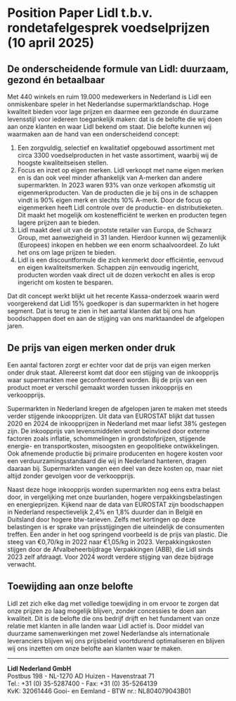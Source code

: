 # Position Paper Lidl t.b.v. rondetafelgesprek voedselprijzen (10 april 2025)

## De onderscheidende formule van Lidl: duurzaam, gezond én betaalbaar
Met 440 winkels en ruim 19.000 medewerkers in Nederland is Lidl een onmiskenbare speler in het Nederlandse supermarktlandschap. Hoge kwaliteit bieden voor lage prijzen en daarmee een gezonde én duurzame levensstijl voor iedereen toegankelijk maken: dat is de belofte die wij doen aan onze klanten en waar Lidl bekend om staat. Die belofte kunnen wij waarmaken aan de hand van een onderscheidend concept:

1. Een zorgvuldig, selectief en kwalitatief opgebouwd assortiment met circa 3300 voedselproducten in het vaste assortiment, waarbij wij de hoogste kwaliteitseisen stellen.  
2. Focus en inzet op eigen merken. Lidl verkoopt met name eigen merken en is dan ook veel minder afhankelijk van A-merken dan andere supermarkten. In 2023 waren 93% van onze verkopen afkomstig uit eigenmerkproducten. Van de producten die je bij ons in de schappen vindt is 90% eigen merk en slechts 10% A-merk. Door de focus op eigenmerken heeft Lidl controle over de productie- en distributieketen. Dit maakt het mogelijk om kostenefficiënt te werken en producten tegen lagere prijzen aan te bieden.  
3. Lidl maakt deel uit van de grootste retailer van Europa, de Schwarz Group, met aanwezigheid in 31 landen. Hierdoor kunnen wij gezamenlijk (Europees) inkopen en hebben we een enorm schaalvoordeel. Zo lukt het ons om lage prijzen te bieden.  
4. Lidl is een discountformule die zich kenmerkt door efficiëntie, eenvoud en eigen kwaliteitsmerken. Schappen zijn eenvoudig ingericht, producten worden vaak direct uit de dozen verkocht en alles is erop ingericht om kosten te besparen.  

Dat dit concept werkt blijkt uit het recente Kassa-onderzoek waarin werd voorgerekend dat Lidl 15% goedkoper is dan supermarkten in het hogere segment. Dat is terug te zien in het aantal klanten dat bij ons hun boodschappen doet en aan de stijging van ons marktaandeel de afgelopen jaren.

## De prijs van eigen merken onder druk
Een aantal factoren zorgt er echter voor dat de prijs van eigen merken onder druk staat. Allereerst komt dat door een stijging van de inkoopprijs waar supermarkten mee geconfronteerd worden. Bij de prijs van een product moet er verschil gemaakt worden tussen inkoopprijs en verkoopprijs.  

Supermarkten in Nederland kregen de afgelopen jaren te maken met steeds verder stijgende inkoopprijzen. Uit data van EUROSTAT blijkt dat tussen 2020 en 2024 de inkoopprijzen in Nederland met maar liefst 38% gestegen zijn. De inkoopprijs van levensmiddelen wordt beïnvloed door externe factoren zoals inflatie, schommelingen in grondstofprijzen, stijgende energie- en transportkosten, misoogsten en geopolitieke ontwikkelingen. Ook afnemende productie bij primaire producenten en hogere kosten voor een verduurzamingsstandaard die wij in Nederland hanteren, dragen daaraan bij. Supermarkten vangen een deel van deze kosten op, maar niet altijd zonder gevolgen voor de verkoopprijs.  

Naast deze hoge inkoopprijs worden supermarkten nog eens extra belast door, in vergelijking met onze buurlanden, hogere verpakkingsbelastingen en energieprijzen. Kijkend naar de data van EUROSTAT zijn boodschappen in Nederland respectievelijk 2,4% en 1,8% duurder dan in België en Duitsland door hogere btw-tarieven. Zelfs met kortingen op deze belastingen is er sprake van prijsstijgingen die uiteindelijk de consumenten treffen. Een ander in het oog springend voorbeeld is de prijs van plastic. Die steeg van €0,70/kg in 2022 naar €1,05/kg in 2023. Verpakkingskosten stijgen door de Afvalbeheerbijdrage Verpakkingen (ABB), die Lidl sinds 2023 zelf afdraagt. Voor 2024 wordt verdere stijging van deze bijdrage verwacht.

## Toewijding aan onze belofte
Lidl zet zich elke dag met volledige toewijding in om ervoor te zorgen dat onze prijzen zo laag mogelijk blijven, zonder concessies te doen aan kwaliteit. Dit is de belofte die ons bedrijf drijft en het fundament van onze relatie met klanten in alle landen waar Lidl actief is. Door middel van duurzame samenwerkingen met zowel Nederlandse als internationale leveranciers blijven wij ons prijsbeleid voortdurend optimaliseren en blijven wij ons inzetten om onze belofte aan klanten waar te maken.

---

**Lidl Nederland GmbH**  
Postbus 198 - NL-1270 AD Huizen - Havenstraat 71  
Tel.: +31 (0) 35-5287400 - Fax: +31 (0) 35-5264139  
KvK: 32061446 Gooi- en Eemland - BTW nr.: NL804079043B01  

